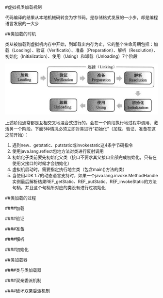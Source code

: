 #虚拟机类加载机制

代码编译的结果从本地机械码转变为字节码，是存储格式发展的一小步，却是编程语言发展的一大步

##类加载的时机

类从被加载到虚拟机内存中开始，到卸载出内存为止，它的整个生命周期包括：加载（Loading）、验证（Verificatio）、准备（Preparation）、解析（Resolution）、初始化（Initialization）、使用（Using）和卸载（Unloading）7个阶段

![类的生命周期](../images/类的生命周期.png)

上述阶段通常都是互相交叉地混合式进行的，会在一个阶段执行地过程中调用、激活另一个阶段。下面5种情况必须立即对类进行“初始化”（加载、验证、准备在这之前开始）：

1. 遇到new、getstatic、putstatic或invokestatic这4条字节码指令
2. 使用java.lang.reflect包地方法对类进行反射调用
3. 初始化子类前要先初始化父类（接口不要求其父接口全部完成初始化，只有在使用父接口的时候才会初始化）
4. 虚拟机启动时，需要指定执行地主类（包含main()方法的类）
5. 当使用JDK 1.7的动态语言支持时，如果一个java.lang.invoke.MethodHandle实例最后解析结果REF_getStatic、REF_putStatic、REF_invokeStatic的方法句柄，并且这个句柄所对应的类没有进行过初始化

##类加载的过程

####加载

####验证

####准备

####解析

####初始化

##类加载器

####类与类加载器

####双亲委派机制

####破坏双亲委派机制
